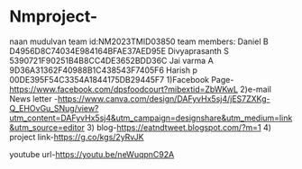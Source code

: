 # Nmproject-
naan mudulvan team id:NM2023TMID03850
team members:
Daniel B
D4956D8C74034E984164BFAE37AED95E
Divyaprasanth S
5390721F90251B4B8CC4DE3652BDD36C
Jai varma A
9D36A31362F40988B1C438543F7405F6
Harish p
00DE395F54C3354A1844175DB29445F7
1)Facebook Page-https://www.facebook.com/dpsfoodcourt?mibextid=ZbWKwL
2)e-mail News letter -https://www.canva.com/design/DAFyvHx5sj4/jES7ZXKg-Q_EHOvGu_SNug/view?utm_content=DAFyvHx5sj4&utm_campaign=designshare&utm_medium=link&utm_source=editor
3) blog-https://eatndtweet.blogspot.com/?m=1
4) project link-https://g.co/kgs/2yRvJK

youtube url-https://youtu.be/neWuqpnC92A
